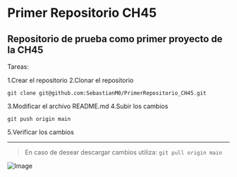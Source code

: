 # Primer Repositorio CH45
## Repositorio de prueba como primer proyecto de la CH45

Tareas: 

1.Crear el repositorio
2.Clonar el repositorio

`git clone git@github.com:SebastianM0/PrimerRepositorio_CH45.git`

3.Modificar el archivo README.md
4.Subir los cambios

`git push origin main`

5.Verificar los cambios

---

> En caso de desear descargar cambios utiliza: `git pull origin main`

![Image](https://github.com/fluidicon.png)   
